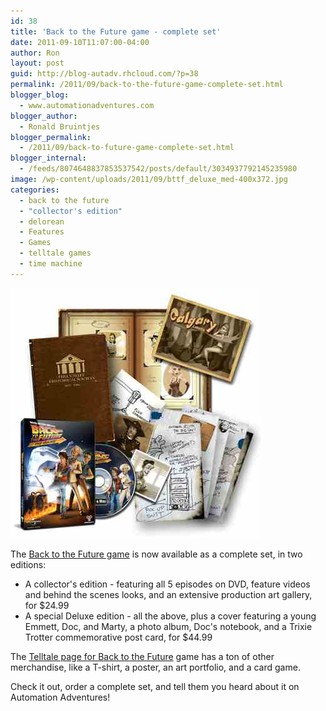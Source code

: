 ```yaml
---
id: 38
title: 'Back to the Future game - complete set'
date: 2011-09-10T11:07:00-04:00
author: Ron
layout: post
guid: http://blog-autadv.rhcloud.com/?p=38
permalink: /2011/09/back-to-the-future-game-complete-set.html
blogger_blog:
  - www.automationadventures.com
blogger_author:
  - Ronald Bruintjes
blogger_permalink:
  - /2011/09/back-to-future-game-complete-set.html
blogger_internal:
  - /feeds/8074648837853537542/posts/default/3034937792145235980
image: /wp-content/uploads/2011/09/bttf_deluxe_med-400x372.jpg
categories:
  - back to the future
  - "collector's edition"
  - delorean
  - Features
  - Games
  - telltale games
  - time machine
---
```

![](/wp-content/uploads/2011/09/bttf_deluxe_med.jpg)

The [Back to the Future game](/2010/12/back-to-future-game.html "Back To The Future – The Game!") is now available as a complete set, in two editions:

  * A collector's edition - featuring all 5 episodes on DVD, feature videos and behind the scenes looks, and an extensive production art gallery, for $24.99
  * A special Deluxe edition - all the above, plus a cover featuring a young Emmett, Doc, and Marty, a photo album, Doc's notebook, and a Trixie Trotter commemorative post card, for $44.99

The <a href="http://www.telltalegames.com/backtothefuture-dvd">Telltale page for Back to the Future</a> game has a ton of other merchandise, like a T-shirt, a poster, an art portfolio, and a card game.

Check it out, order a complete set, and tell them you heard about it on Automation Adventures!
